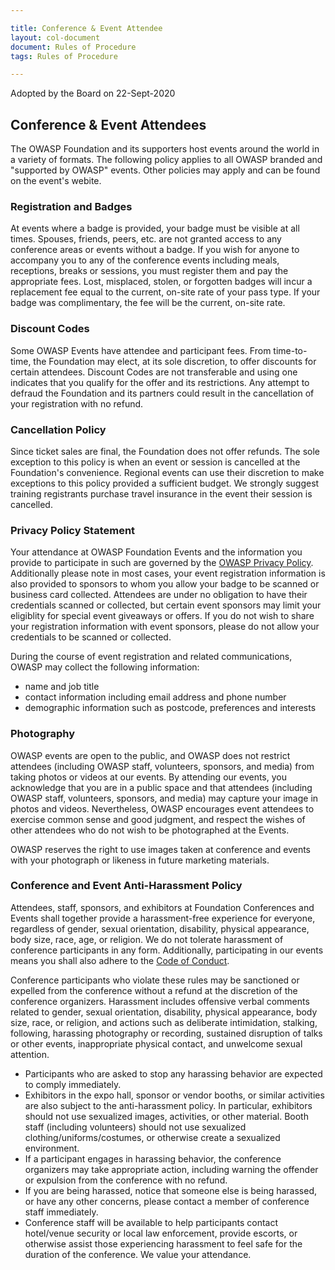 ```yaml
---

title: Conference & Event Attendee
layout: col-document
document: Rules of Procedure
tags: Rules of Procedure

---
```


Adopted by the Board on 22-Sept-2020

## Conference & Event Attendees

The OWASP Foundation and its supporters host events around the world in a variety of formats. The following policy applies to all OWASP branded and "supported by OWASP" events. Other policies may apply and can be found on the event's webite.
 
### Registration and Badges
At events where a badge is provided, your badge must be visible at all times. Spouses, friends, peers, etc. are not granted access to any conference areas or events without a badge. If you wish for anyone to accompany you to any of the conference events including meals, receptions, breaks or sessions, you must register them and pay the appropriate fees. Lost, misplaced, stolen, or forgotten badges will incur a replacement fee equal to the current, on-site rate of your pass type. If your badge was complimentary, the fee will be the current, on-site rate.

### Discount Codes
Some OWASP Events have attendee and participant fees. From time-to-time, the Foundation may elect, at its sole discretion, to offer discounts for certain attendees. Discount Codes are not transferable and using one indicates that you qualify for the offer and its restrictions. Any attempt to defraud the Foundation and its partners could result in the cancellation of your registration with no refund.

### Cancellation Policy
Since ticket sales are final, the Foundation does not offer refunds. The sole exception to this policy is when an event or session is cancelled at the Foundation's convenience. Regional events can use their discretion to make exceptions to this policy provided a sufficient budget. We strongly suggest training registrants purchase travel insurance in the event their session is cancelled.

### Privacy Policy Statement
Your attendance at OWASP Foundation Events and the information you provide to participate in such are governed by the [OWASP Privacy Policy](/www-policy/operational/privacy). Additionally please note in most cases, your event registration information is also provided to sponsors to whom you allow your badge to be scanned or business card collected.  Attendees are under no obligation to have their credentials scanned or collected, but certain event sponsors may limit your eligiblity for special event giveaways or offers. If you do not wish to share your registration information with event sponsors, please do not allow your credentials to be scanned or collected.

During the course of event registration and related communications, OWASP may collect the following information:
- name and job title
- contact information including email address and phone number
- demographic information such as postcode, preferences and interests

### Photography

OWASP events are open to the public, and OWASP does not restrict attendees (including OWASP staff, volunteers, sponsors, and media) from taking photos or videos at our events. By attending our events, you acknowledge that you are in a public space and that attendees  (including OWASP staff, volunteers, sponsors, and media) may capture your image in photos and videos.  Nevertheless, OWASP encourages event attendees to exercise common sense and good judgment, and respect the wishes of other attendees who do not wish to be photographed at the Events.
 
OWASP reserves the right to use images taken at conference and events with your photograph or likeness in future marketing materials.

### Conference and Event Anti-Harassment Policy

Attendees, staff, sponsors, and exhibitors at Foundation Conferences and Events shall together provide a harassment-free experience for everyone, regardless of gender, sexual orientation, disability, physical appearance, body size, race, age, or religion. We do not tolerate harassment of conference participants in any form. Additionally, participating in our events means you shall also adhere to the [Code of Conduct](/www-policy/operational/code-of-conduct).

Conference participants who violate these rules may be sanctioned or expelled from the conference without a refund at the discretion of the conference organizers. Harassment includes offensive verbal comments related to gender, sexual orientation, disability, physical appearance, body size, race, or religion, and actions such as deliberate intimidation, stalking, following, harassing photography or recording, sustained disruption of talks or other events, inappropriate physical contact, and unwelcome sexual attention.

- Participants who are asked to stop any harassing behavior are expected to comply immediately.
- Exhibitors in the expo hall, sponsor or vendor booths, or similar activities are also subject to the anti-harassment policy. In particular, exhibitors should not use sexualized images, activities, or other material. Booth staff (including volunteers) should not use sexualized clothing/uniforms/costumes, or otherwise create a sexualized environment.
- If a participant engages in harassing behavior, the conference organizers may take appropriate action, including warning the offender or expulsion from the conference with no refund.
- If you are being harassed, notice that someone else is being harassed, or have any other concerns, please contact a member of conference staff immediately.
- Conference staff will be available to help participants contact hotel/venue security or local law enforcement, provide escorts, or otherwise assist those experiencing harassment to feel safe for the duration of the conference. We value your attendance.
